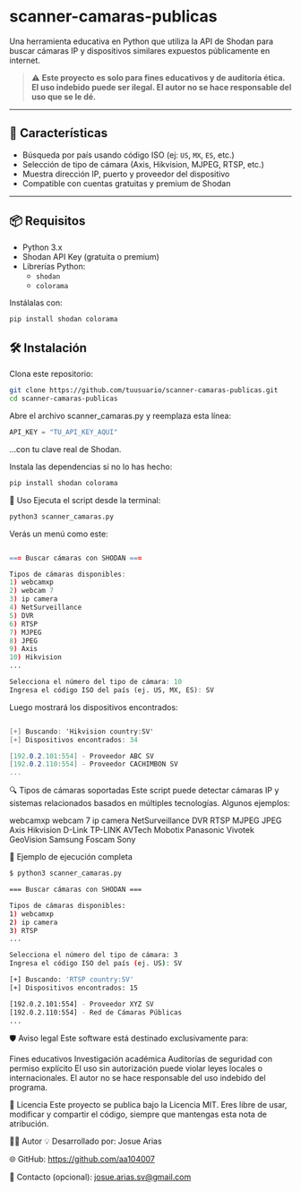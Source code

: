 # scanner-camaras-publicas
Una herramienta educativa en Python que utiliza la API de Shodan para buscar cámaras IP y dispositivos similares expuestos públicamente en internet.

> ⚠️ **Este proyecto es solo para fines educativos y de auditoría ética. El uso indebido puede ser ilegal. El autor no se hace responsable del uso que se le dé.**

---

## 🚀 Características

- Búsqueda por país usando código ISO (ej: `US`, `MX`, `ES`, etc.)
- Selección de tipo de cámara (Axis, Hikvision, MJPEG, RTSP, etc.)
- Muestra dirección IP, puerto y proveedor del dispositivo
- Compatible con cuentas gratuitas y premium de Shodan

---

## 📦 Requisitos

- Python 3.x
- Shodan API Key (gratuita o premium)
- Librerías Python:
  - `shodan`
  - `colorama`

Instálalas con:

```bash
pip install shodan colorama
```
## 🛠 Instalación
Clona este repositorio:

```bash
git clone https://github.com/tuusuario/scanner-camaras-publicas.git
cd scanner-camaras-publicas
```

Abre el archivo scanner_camaras.py y reemplaza esta línea:
``` python
API_KEY = "TU_API_KEY_AQUI"
```
…con tu clave real de Shodan.

Instala las dependencias si no lo has hecho:

```bash
pip install shodan colorama
```
🚀 Uso
Ejecuta el script desde la terminal:

```bash
python3 scanner_camaras.py
```
Verás un menú como este:

```r

=== Buscar cámaras con SHODAN ===

Tipos de cámaras disponibles:
1) webcamxp
2) webcam 7
3) ip camera
4) NetSurveillance
5) DVR
6) RTSP
7) MJPEG
8) JPEG
9) Axis
10) Hikvision
...

Selecciona el número del tipo de cámara: 10
Ingresa el código ISO del país (ej. US, MX, ES): SV
```
Luego mostrará los dispositivos encontrados:

```csharp

[+] Buscando: 'Hikvision country:SV'
[+] Dispositivos encontrados: 34

[192.0.2.101:554] - Proveedor ABC SV
[192.0.2.110:554] - Proveedor CACHIMBON SV
...
```
🔍 Tipos de cámaras soportadas
Este script puede detectar cámaras IP y sistemas relacionados basados en múltiples tecnologías. Algunos ejemplos:

webcamxp
webcam 7
ip camera
NetSurveillance
DVR
RTSP
MJPEG
JPEG
Axis
Hikvision
D-Link
TP-LINK
AVTech
Mobotix
Panasonic
Vivotek
GeoVision
Samsung
Foscam
Sony

🧪 Ejemplo de ejecución completa
```bash
$ python3 scanner_camaras.py

=== Buscar cámaras con SHODAN ===

Tipos de cámaras disponibles:
1) webcamxp
2) ip camera
3) RTSP
...

Selecciona el número del tipo de cámara: 3
Ingresa el código ISO del país (ej. US): SV

[+] Buscando: 'RTSP country:SV'
[+] Dispositivos encontrados: 15

[192.0.2.101:554] - Proveedor XYZ SV
[192.0.2.110:554] - Red de Cámaras Públicas
...
```

🛡️ Aviso legal
Este software está destinado exclusivamente para:

Fines educativos
Investigación académica
Auditorías de seguridad con permiso explícito
El uso sin autorización puede violar leyes locales o internacionales. El autor no se hace responsable del uso indebido del programa.

📄 Licencia
Este proyecto se publica bajo la Licencia MIT. Eres libre de usar, modificar y compartir el código, siempre que mantengas esta nota de atribución.

👨‍💻 Autor
💡 Desarrollado por: Josue Arias

🌐 GitHub: https://github.com/aa104007

📧 Contacto (opcional): josue.arias.sv@gmail.com


